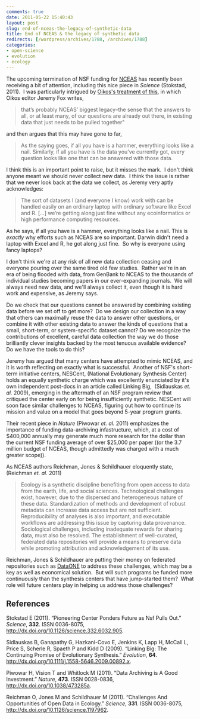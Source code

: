 ```yaml
---
comments: true
date: 2011-05-22 15:40:43
layout: post
slug: end-of-nceas-the-legacy-of-synthetic-data
title: End of NCEAS & the legacy of synthetic data
redirects: [/wordpress/archives/1788, /archives/1788]
categories:
- open-science
- evolution
- ecology
---
```


The upcoming termination of NSF funding for [NCEAS](http://www.nceas.ucsb.edu/) has recently been receiving a bit of attention, including this nice piece in _Science_ (Stokstad, 2011).  I was particularly intrigued by [Oikos's treatment of this](http://oikosjournal.wordpress.com/2011/05/20/its-the-end-of-nceas-as-we-know-it-and-i-feel-fine/), in which Oikos editor Jeremy Fox writes,


> that’s probably NCEAS’ biggest legacy–the sense that the answers to  all, or at least many, of our questions are already out there, in  existing data that just needs to be pulled together"


and then argues that this may have gone to far,


> As the saying goes, if all you have is a hammer, everything looks like a  nail. Similarly, if all you have is the data you’ve currently got,  every question looks like one that can be answered with those data.


I think this is an important point to raise, but it misses the mark.  I don't think anyone meant we should never collect new data.  I think the issue is rather that we never look back at the data we collect, as Jeremy very aptly acknowledges:


> The sort of datasets I (and everyone I know) work with can be handled  easily on an ordinary laptop with ordinary software like Excel and R. [...] we’re getting along just fine without any  ecoinformatics or high performance computing resources.


As he says, if all you have is a hammer, everything looks like a nail. This is _exactly_ why efforts such as NCEAS are so important. Darwin didn't need a laptop with Excel and R, he got along just fine.  So why is everyone using fancy laptops?

I don't think we're at any risk of all new data collection ceasing and everyone pouring over the same tired old few studies.  Rather we're in an era of being flooded with data, from GenBank to NCEAS to the thousands of individual studies becoming papers in our ever-expanding journals.  We will always need new data, and we'll always collect it, even though it is hard work and expensive, as Jeremy says.

Do we check that our questions cannot be answered by combining existing data before we set off to get more?  Do we design our collection in a way that others can maximally reuse the data to answer other questions, or combine it with other existing data to answer the kinds of questions that a small, short-term, or system-specific dataset cannot? Do we recognize the contributions of excellent, careful data collection the way we do those brilliantly clever insights backed by the most tenuous available evidence?  Do we have the tools to do this?

Jeremy has argued that many centers have attempted to mimic NCEAS, and it is worth reflecting on exactly what is successful.  Another of NSF's short-term initiative centers, NESCent, (National Evolutionary Synthesis Center) holds an equally synthetic charge which was excellently enunciated by it's own independent post-docs in an article called Linking Big,  (Sidlauskas _et. al._ 2009), emerging in the aftermath of an NSF program review that critiqued the center early on for being insufficiently synthetic. NESCent will soon face similar challenges to NCEAS, figuring out how to continue its mission and value on a model that goes beyond 5-year program grants.

Their recent piece in _Nature_ (Piwowar _et. al._ 2011) emphasizes the importance of funding data-archiving infastructure, which, at a cost of $400,000 annually may generate much more research for the dollar than the current NSF funding average of over $25,000 per paper ((or the 3.7 million budget of NCEAS, though admittedly was charged with a much greater scope)).

As NCEAS authors Reichman, Jones & Schildhauer eloquently state, (Reichman _et. al._ 2011)


> Ecology is a synthetic discipline benefiting from open access to data from the earth, life, and social sciences. Technological challenges exist, however, due to the dispersed and heterogeneous nature of these data. Standardization of methods and development of robust metadata can increase data access but are not sufficient. Reproducibility of analyses is also important, and executable workflows are addressing this issue by capturing data provenance. Sociological challenges, including inadequate rewards for sharing data, must also be resolved. The establishment of well-curated, federated data repositories will provide a means to preserve data while promoting attribution and acknowledgement of its use.


Reichman, Jones & Schildhauer are putting their money on federated repositories such as [DataONE](https://www.dataone.org/) to address these challenges, which may be a key as well as economical solution.  But will such programs be funded more continuously than the synthesis centers that have jump-started them?  What role will future centers play in helping us address those challenges?


## References

<p>Stokstad E (2011).
&ldquo;Pioneering Center Ponders Future as Nsf Pulls Out.&rdquo;
<EM>Science</EM>, <B>332</B>.
ISSN 0036-8075, <a href="http://dx.doi.org/10.1126/science.332.6032.905">http://dx.doi.org/10.1126/science.332.6032.905</a>.
<p>Sidlauskas B, Ganapathy G, Hazkani-Covo E, Jenkins K, Lapp H, McCall L, Price S, Scherle R, Spaeth P and Kidd D (2009).
&ldquo;Linking Big: The Continuing Promise of Evolutionary Synthesis.&rdquo;
<EM>Evolution</EM>, <B>64</B>.
<a href="http://dx.doi.org/10.1111/j.1558-5646.2009.00892.x">http://dx.doi.org/10.1111/j.1558-5646.2009.00892.x</a>.
<p>Piwowar H, Vision T and Whitlock M (2011).
&ldquo;Data Archiving is A Good Investment.&rdquo;
<EM>Nature</EM>, <B>473</B>.
ISSN 0028-0836, <a href="http://dx.doi.org/10.1038/473285a">http://dx.doi.org/10.1038/473285a</a>.
<p>Reichman O, Jones M and Schildhauer M (2011).
&ldquo;Challenges And Opportunities of Open Data in Ecology.&rdquo;
<EM>Science</EM>, <B>331</B>.
ISSN 0036-8075, <a href="http://dx.doi.org/10.1126/science.1197962">http://dx.doi.org/10.1126/science.1197962</a>.
